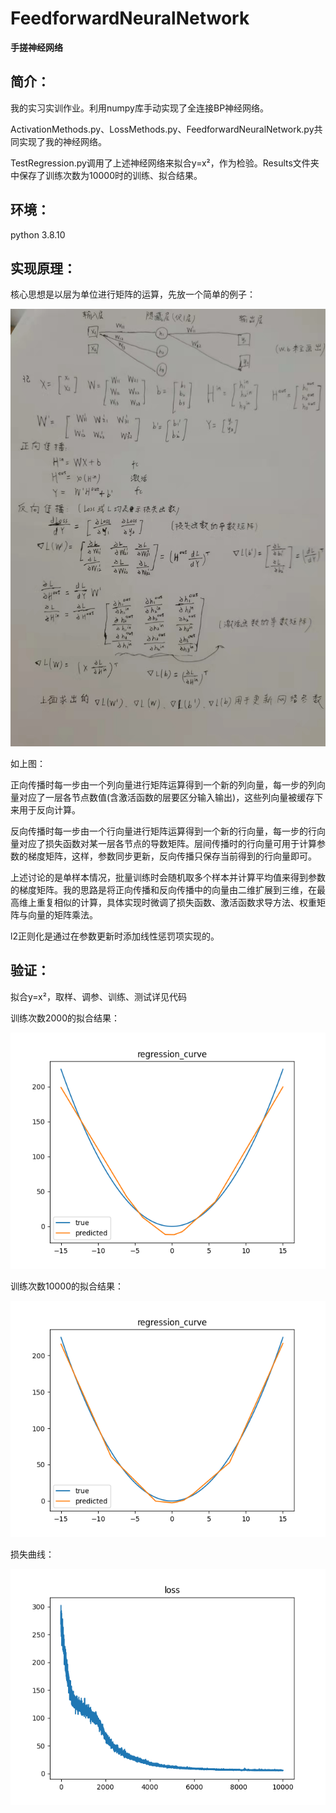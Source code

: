 # FeedforwardNeuralNetwork
**手搓神经网络**

## 简介：

我的实习实训作业。利用numpy库手动实现了全连接BP神经网络。

ActivationMethods.py、LossMethods.py、FeedforwardNeuralNetwork.py共同实现了我的神经网络。

TestRegression.py调用了上述神经网络来拟合y=x²，作为检验。Results文件夹中保存了训练次数为10000时的训练、拟合结果。

## 环境：

python 3.8.10

## 实现原理：

核心思想是以层为单位进行矩阵的运算，先放一个简单的例子：

![](Images/张量原理图.jpg) 

如上图：

正向传播时每一步由一个列向量进行矩阵运算得到一个新的列向量，每一步的列向量对应了一层各节点数值(含激活函数的层要区分输入输出)，这些列向量被缓存下来用于反向计算。

反向传播时每一步由一个行向量进行矩阵运算得到一个新的行向量，每一步的行向量对应了损失函数对某一层各节点的导数矩阵。层间传播时的行向量可用于计算参数的梯度矩阵，这样，参数同步更新，反向传播只保存当前得到的行向量即可。

上述讨论的是单样本情况，批量训练时会随机取多个样本并计算平均值来得到参数的梯度矩阵。我的思路是将正向传播和反向传播中的向量由二维扩展到三维，在最高维上重复相似的计算，具体实现时微调了损失函数、激活函数求导方法、权重矩阵与向量的矩阵乘法。

l2正则化是通过在参数更新时添加线性惩罚项实现的。

## 验证：

拟合y=x²，取样、调参、训练、测试详见代码

训练次数2000的拟合结果：

![](Images/2000次训练的拟合结果.png) 

训练次数10000的拟合结果：

![](Results/regression_curve.png)

损失曲线：

![](Results/loss.png)



